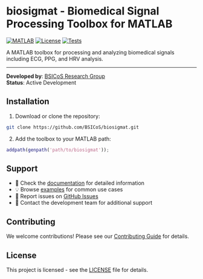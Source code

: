 # biosigmat - Biomedical Signal Processing Toolbox for MATLAB

[![MATLAB](https://img.shields.io/badge/MATLAB-R2025a-blue)](https://www.mathworks.com/products/matlab.html)
[![License](https://img.shields.io/badge/License-GPL-green.svg)](LICENSE)
[![Tests](https://img.shields.io/badge/Tests-Passing-brightgreen)](test/)

A MATLAB toolbox for processing and analyzing biomedical signals including ECG, PPG, and HRV analysis.

---

**Developed by**: [BSICoS Research Group](https://bsicos.i3a.es/)  
**Status**: Active Development

## Installation

1. Download or clone the repository:
```bash
git clone https://github.com/BSICoS/biosigmat.git
```

2. Add the toolbox to your MATLAB path:
```matlab
addpath(genpath('path/to/biosigmat'));
```

## Support

- 📖 Check the [documentation](docs/README.md) for detailed information
- 💡 Browse [examples](docs/api/examples/README.md) for common use cases
- 🐛 Report issues on [GitHub Issues](https://github.com/BSICoS/biosigmat/issues)
- 📧 Contact the development team for additional support

## Contributing

We welcome contributions! Please see our [Contributing Guide](CONTRIBUTING.md) for details.

## License

This project is licensed - see the [LICENSE](LICENSE) file for details.